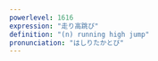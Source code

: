 ```yaml
---
powerlevel: 1616
expression: "走り高跳び"
definition: "(n) running high jump"
pronunciation: "はしりたかとび"
---
```

